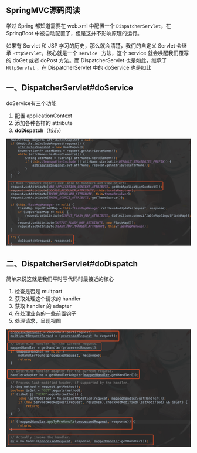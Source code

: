 ## SpringMVC源码阅读

学过 Spring 都知道需要在 web.xml 中配置一个 ``DispatcherServlet``，在 SpringBoot 中被自动配置了，但是这并不影响原理的运行。

如果有 Servlet 和 JSP 学习的历史，那么就会清楚，我们的自定义 Servlet 会继承 ``HttpServlet``，核心就是一个 ``service `` 方法，这个 service 就会唤醒我们覆写的 doGet 或者 doPost 方法。而 DispatcherServlet 也是如此，继承了 ``HttpServlet`` ，在 DispatcherServlet 中的 doService 也是如此



## 一、DispatcherServlet#doService

doService有三个功能

1. 配置 applicationContext
2. 添加各种各样的 attribute
3. **doDispatch**（核心）

![image-20190901232623274](../../img/image-20190901232623274.png)



## 二、DispatcherServlet#doDispatch

简单来说这就是我们平时写代码时最接近的核心

1. 检查是否是 multpart
2. 获取处理这个请求的 handler
3. 获取 handler 的 adapter
4. 在处理业务的一些前置钩子
5. 处理请求，呈现视图

![image-20190901233151938](../../img/image-20190901233151938.png)